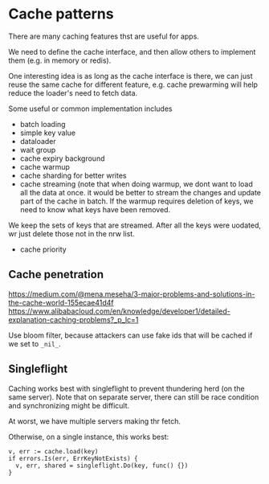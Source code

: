 # Cache patterns


There are many caching features thst are useful for apps.

We need to define the cache interface, and then allow others to implement them (e.g. in memory or redis).

One interesting idea is as long as the cache interface is there, we can just reuse the same cache for different feature, e.g. cache prewarming will help reduce the loader's need to fetch data.

Some useful or common implementation includes
- batch loading
- simple key value
- dataloader
- wait group
- cache expiry background
- cache warmup
- cache sharding for better writes 
- cache streaming (note that when doing warmup, we dont want to load all the data at once. it would be better to stream the changes and update part of the cache in batch.
 If the warmup requires deletion of keys, we need to know what keys have been removed.

We keep the sets of keys that are streamed. After all the keys were uodated, wr just delete those not in the nrw list.
- cache priority 


## Cache penetration

https://medium.com/@mena.meseha/3-major-problems-and-solutions-in-the-cache-world-155ecae41d4f
https://www.alibabacloud.com/en/knowledge/developer1/detailed-explanation-caching-problems?_p_lc=1

Use bloom filter, because attackers can use fake ids that will be cached if we set to `_nil_`.


## Singleflight

Caching works best with singleflight to prevent thundering herd (on the same server). Note that on separate server, there can still be race condition and synchronizing might be difficult.

At worst, we have multiple servers making thr fetch.

Otherwise, on a single instance, this works best:

```
v, err := cache.load(key)
if errors.Is(err, ErrKeyNotExists) {
  v, err, shared = singleflight.Do(key, func() {})
}
```
